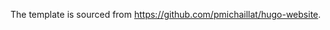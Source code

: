 <!-- # Minimalist Hugo Template for Academic Websites

This repository contains a [Hugo](https://github.com/gohugoio/hugo) template to create a personal academic website. The template uses the [PaperMod theme](https://github.com/adityatelange/hugo-PaperMod) but modifies it in various ways to be more minimalist and more adapted to academic websites. The website is hosted on [GitHub Pages](https://docs.github.com/en/pages/getting-started-with-github-pages/about-github-pages).

## Documentation -->

The template is sourced from https://github.com/pmichaillat/hugo-website.

<!-- ## Illustration

The website produced by the template can be viewed at https://pascalmichaillat.org/hugo-website/. -->
<!-- 
## Features

+ Webpages are organized in three categories, which are available from any page through the menu and from the homepage through buttons: papers, courses, and data.
+ A list of tags (keywords) used in papers and courses is automatically generated so visitors can easily see the topics covered in research and teaching.
+ An archive page is automatically generated so visitors can easily see the most recent material added to the website.
+ The template provides social icons specific to academia: office hours, Zoom, Substack, and Google Scholar.
+ The metadata for webpages, which appear below the webpage title, are tailored to the academic context.
+ Color scheme, font, spacing, buttons, and general appearance have been streamlined and made as minimalist as possible.
+ The template provides new archetypes for paper pages, course pages, and a search page.

## Installation

### On your local machine

+ Clone the repository to your local machine
+ Install [Hugo](https://gohugo.io/installation/). On a Mac, this is easily done with [Homebrew](https://brew.sh): simply run `brew install hugo` in the terminal.
+ Since the website is hosted on GitHub Pages, it is convenient to install [GitHub Desktop](https://desktop.github.com). The website can conveniently be updated from your local machine via GitHub Desktop without going to GitHub.
+ Update the `baseURL` parameter in `config.yml` with the website URL that you plan to use. By default the ULR is `https://username.github.io`.

### On your GitHub account

+ The first time that you push your repository to GitHub, you need to allow GitHub Actions and GitHub Pages so the website can be built and deployed to GitHub Pages.
+ The first step is to [ask GitHub to publish the website with a GitHub Action](https://docs.github.com/en/pages/getting-started-with-github-pages/configuring-a-publishing-source-for-your-github-pages-site#publishing-with-a-custom-github-actions-workflow).  GitHub offers a ready-made action to publish a Hugo website, called `Deploy Hugo site to Pages`. This action must be enabled in the [Pages Settings](https://github.com/pmichaillat/hugo-website/settings/pages) of your GitHub repository. You can view the workflow triggered by the action in the `.github/workflows/hugo.yml` file.
+ Once the GitHub Actions are enabled, GitHub will build and publish the website as soon as the repository is updated. 

## Usage

### Development

Navigate to the website directory and run `hugo server` in the terminal. The command builds the website on your machine and makes it available at http://localhost:1313. You can modify the content of the repository and develop your website entirely on your local machine.

### Compilation

Once your website is ready to be made public, run `hugo` in the terminal from the website directory. When you run the `hugo` command, Hugo processes your content, templates, and other project files and generates a static website. The resulting output is placed in the `public` folder.

### Deployment

With GitHub Desktop, commit the changes and push them to the website repository on GitHub. Then, [GitHub Actions](https://github.com/pmichaillat/hugo-website/actions/workflows/hugo.yml) build the website and deploy it to [GitHub Pages](https://github.com/pmichaillat/hugo-website/deployments/github-pages).

## Performance

Despite the modifications to the PaperMod theme, the website continues to perform well on mobile and desktop devices. Here is an overview of the mobile performance from [PageSpeed Insights](https://pagespeed.web.dev/):

<img width="470" alt="mobile" src="https://github.com/pmichaillat/hugo-website/assets/85443660/1488df3e-19bb-4f9f-8a86-11f361414d92">

And here is an overview of the desktop performance:

<img width="453" alt="desktop" src="https://github.com/pmichaillat/pmichaillat.github.io/assets/85443660/eff134d2-6097-4bc2-bfd7-4f5c18571789">

## License

The content of this repository is licensed under the terms of the MIT License.

## Real-world implementations

+ [Pascal Michaillat's website](https://pascalmichaillat.org/) ([source code](https://github.com/pmichaillat/pmichaillat.github.io))
+ [Dylan Balla-Elliott's website](https://www.dballaelliott.com) ([source code](https://github.com/dballaelliott/site))
+ [Rosa van den Ende's website](https://rosavandenende.github.io) ([source code](https://github.com/rosavandenende/rosavandenende.github.io))
+ [Samia Kabir's website](https://samiakabir.com) ([source code](https://github.com/SamiaKabir/samiakabir.github.io))
+ [Dylan Laplace Mermoud's website](https://dylanlaplacemermoud.github.io) ([source code](https://github.com/DylanLaplaceMermoud/dylanlaplacemermoud.github.io))
+ [Maarten Goos's website](https://maartengoos.com) ([source code](https://github.com/MaartenGoos/website))
+ [Aryan Ahadinia's website](https://aryanahadinia.github.io) ([source code](https://github.com/AryanAhadinia/AryanAhadinia.github.io))
+ [Jun Wong's website](https://junwong.org) ([source code](https://github.com/junwong97/junwong97.github.io))
+ [Erling Rennemo Jellum's website](https://erlingrj.github.io) ([source code](https://github.com/erlingrj/erlingrj.github.io))
+ [Yangkeun Yun's website](https://yangkeunyun.github.io) ([source code](https://github.com/yangkeunyun/yangkeunyun.github.io))
+ [Maghfira Ramadhani's website](https://maghfiraer.github.io) ([source code](https://github.com/maghfiraer/maghfiraer.github.io))
+ [Qiwei He's website](https://www.qiwei-he.com) -->
